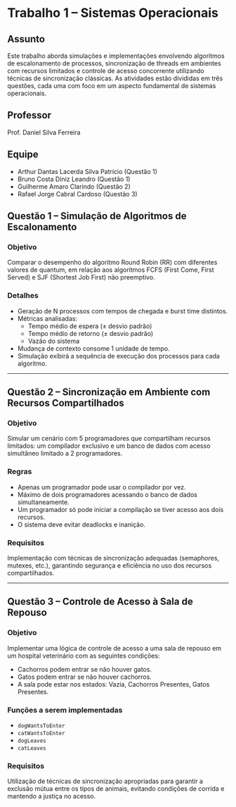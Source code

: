 # Trabalho 1 – Sistemas Operacionais

## Assunto
Este trabalho aborda simulações e implementações envolvendo algoritmos de escalonamento de processos, sincronização de threads em ambientes com recursos limitados e controle de acesso concorrente utilizando técnicas de sincronização clássicas. As atividades estão divididas em três questões, cada uma com foco em um aspecto fundamental de sistemas operacionais.

## Professor
Prof. Daniel Silva Ferreira

## Equipe
- Arthur Dantas Lacerda Silva Patrício (Questão 1)
- Bruno Costa Diniz Leandro (Questão 1)
- Guilherme Amaro Clarindo (Questão 2)
- Rafael Jorge Cabral Cardoso (Questão 3)

## Questão 1 – Simulação de Algoritmos de Escalonamento

### Objetivo
Comparar o desempenho do algoritmo Round Robin (RR) com diferentes valores de quantum, em relação aos algoritmos FCFS (First Come, First Served) e SJF (Shortest Job First) não preemptivo.

### Detalhes
- Geração de N processos com tempos de chegada e burst time distintos.
- Métricas analisadas:
  - Tempo médio de espera (± desvio padrão)
  - Tempo médio de retorno (± desvio padrão)
  - Vazão do sistema
- Mudança de contexto consome 1 unidade de tempo.
- Simulação exibirá a sequência de execução dos processos para cada algoritmo.

---

## Questão 2 – Sincronização em Ambiente com Recursos Compartilhados

### Objetivo
Simular um cenário com 5 programadores que compartilham recursos limitados: um compilador exclusivo e um banco de dados com acesso simultâneo limitado a 2 programadores.

### Regras
- Apenas um programador pode usar o compilador por vez.
- Máximo de dois programadores acessando o banco de dados simultaneamente.
- Um programador só pode iniciar a compilação se tiver acesso aos dois recursos.
- O sistema deve evitar deadlocks e inanição.

### Requisitos
Implementação com técnicas de sincronização adequadas (semaphores, mutexes, etc.), garantindo segurança e eficiência no uso dos recursos compartilhados.

---

## Questão 3 – Controle de Acesso à Sala de Repouso

### Objetivo
Implementar uma lógica de controle de acesso a uma sala de repouso em um hospital veterinário com as seguintes condições:

- Cachorros podem entrar se não houver gatos.
- Gatos podem entrar se não houver cachorros.
- A sala pode estar nos estados: Vazia, Cachorros Presentes, Gatos Presentes.

### Funções a serem implementadas
- `dogWantsToEnter`
- `catWantsToEnter`
- `dogLeaves`
- `catLeaves`

### Requisitos
Utilização de técnicas de sincronização apropriadas para garantir a exclusão mútua entre os tipos de animais, evitando condições de corrida e mantendo a justiça no acesso.

